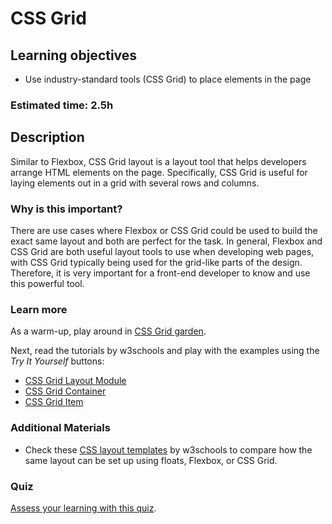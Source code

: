 # CSS Grid

## Learning objectives

- Use industry-standard tools (CSS Grid) to place elements in the page

### Estimated time: 2.5h

## Description

Similar to Flexbox, CSS Grid layout is a layout tool that helps developers arrange HTML elements on the page. Specifically, CSS Grid is useful for laying elements out in a grid with several rows and columns.

### Why is this important?

There are use cases where Flexbox or CSS Grid could be used to build the exact same layout and both are perfect for the task. In general, Flexbox and CSS Grid are both useful layout tools to use when developing web pages, with CSS Grid typically being used for the grid-like parts of the design. Therefore, it is very important for a front-end developer to know and use this powerful tool.

### Learn more

As a warm-up, play around in [CSS Grid garden](http://cssgridgarden.com/).

Next, read the tutorials by w3schools and play with the examples using the *Try It Yourself* buttons:
- [CSS Grid Layout Module](https://www.w3schools.com/css/css_grid.asp)
- [CSS Grid Container](https://www.w3schools.com/css/css_grid_container.asp)
- [CSS Grid Item](https://www.w3schools.com/css/css_grid_item.asp)


### Additional Materials

- Check these [CSS layout templates](https://www.w3schools.com/css/css_templates.asp) by w3schools to compare how the same layout can be set up using floats, Flexbox, or CSS Grid.

### Quiz

[Assess your learning with this quiz](https://forms.gle/7W1QYnUz8cNczFSbA).
